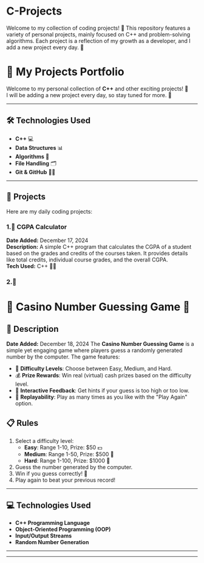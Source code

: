 # C-Projects
Welcome to my collection of coding projects! 🎉 This repository features a variety of personal projects, mainly focused on C++ and problem-solving algorithms. Each project is a reflection of my growth as a developer, and I add a new project every day. 🚀


# 🚀 My Projects Portfolio

Welcome to my personal collection of **C++** and other exciting projects! 🌟  
I will be adding a new project every day, so stay tuned for more. 🚀

---

## 🛠️ Technologies Used

- **C++** 💻
- **Data Structures** 📊
- **Algorithms** 📐
- **File Handling** 🗂️
- **Git & GitHub** 🦸‍♂️

---

## 📅 Projects

Here are my daily coding projects:

### 1.📌 CGPA Calculator

**Date Added:** December 17, 2024  
**Description:** A simple C++ program that calculates the CGPA of a student based on the grades and credits of the courses taken. It provides details like total credits, individual course grades, and the overall CGPA.  
**Tech Used:** C++ 🧑‍💻


### 2.📌 
# 🎰 Casino Number Guessing Game 🎲

## 📝 Description
**Date Added:** December 18, 2024
The **Casino Number Guessing Game** is a simple yet engaging game where players guess a randomly generated number by the computer. The game features:
- 🎯 **Difficulty Levels**: Choose between Easy, Medium, and Hard.
- 💰 **Prize Rewards**: Win real (virtual) cash prizes based on the difficulty level.
- 🤖 **Interactive Feedback**: Get hints if your guess is too high or too low.
- 🔄 **Replayability**: Play as many times as you like with the "Play Again" option.

## 📋 Rules

1. Select a difficulty level:
   - **Easy**: Range 1-10, Prize: $50 💵
   - **Medium**: Range 1-50, Prize: $500 💸
   - **Hard**: Range 1-100, Prize: $1000 💎
2. Guess the number generated by the computer.
3. Win if you guess correctly! 🎉
4. Play again to beat your previous record!

---

## 💻 Technologies Used

- **C++ Programming Language**  
- **Object-Oriented Programming (OOP)**  
- **Input/Output Streams**  
- **Random Number Generation**  

---





---



